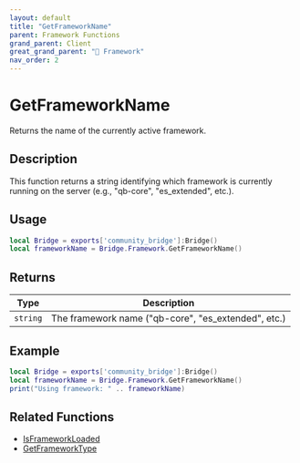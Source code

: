 ```yaml
---
layout: default
title: "GetFrameworkName"
parent: Framework Functions
grand_parent: Client
great_grand_parent: "🧩 Framework"
nav_order: 2
---
```


# GetFrameworkName
Returns the name of the currently active framework.

## Description

This function returns a string identifying which framework is currently running on the server (e.g., "qb-core", "es_extended", etc.).

## Usage

```lua
local Bridge = exports['community_bridge']:Bridge()
local frameworkName = Bridge.Framework.GetFrameworkName()
```

## Returns

| Type | Description |
|------|-------------|
| `string` | The framework name ("qb-core", "es_extended", etc.) |

## Example

```lua
local Bridge = exports['community_bridge']:Bridge()
local frameworkName = Bridge.Framework.GetFrameworkName()
print("Using framework: " .. frameworkName)
```

## Related Functions

- [IsFrameworkLoaded](../shared/IsFrameworkLoaded.md)
- [GetFrameworkType](../shared/GetFrameworkType.md)
